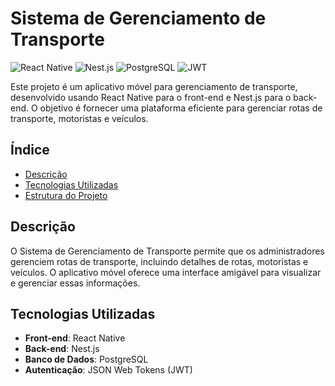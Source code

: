 # Sistema de Gerenciamento de Transporte

![React Native](https://reactnative.dev/img/header_logo.svg) ![Nest.js](https://docs.nestjs.com/assets/logo-small.svg) ![PostgreSQL](https://www.postgresql.org/media/img/about/press/elephant.png) ![JWT](https://jwt.io/img/pic_logo.svg)

Este projeto é um aplicativo móvel para gerenciamento de transporte, desenvolvido usando React Native para o front-end e Nest.js para o back-end. O objetivo é fornecer uma plataforma eficiente para gerenciar rotas de transporte, motoristas e veículos.

## Índice
- [Descrição](#descrição)
- [Tecnologias Utilizadas](#tecnologias-utilizadas)
- [Estrutura do Projeto](#estrutura-do-projeto)

## Descrição
O Sistema de Gerenciamento de Transporte permite que os administradores gerenciem rotas de transporte, incluindo detalhes de rotas, motoristas e veículos. O aplicativo móvel oferece uma interface amigável para visualizar e gerenciar essas informações.

## Tecnologias Utilizadas
- **Front-end**: React Native
- **Back-end**: Nest.js
- **Banco de Dados**: PostgreSQL
- **Autenticação**: JSON Web Tokens (JWT)
